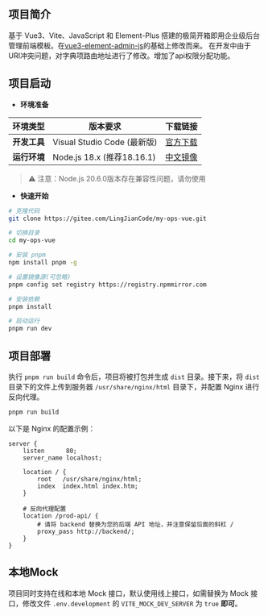 ## 项目简介

基于 Vue3、Vite、JavaScript 和 Element-Plus 搭建的极简开箱即用企业级后台管理前端模板。在[vue3-element-admin-js](https://gitee.com/youlaiorg/vue3-element-admin-js)的基础上修改而来。
在开发中由于URI冲突问题，对字典项路由地址进行了修改。增加了api权限分配功能。

## 项目启动

- **环境准备**

| 环境类型       | 版本要求                     | 下载链接                     |
|----------------|-----------------------------|-----------------------------|
| **开发工具**   | Visual Studio Code (最新版) | [官方下载](https://code.visualstudio.com/Download) |
| **运行环境**   | Node.js 18.x (推荐18.16.1)  | [中文镜像](https://npmmirror.com/mirrors/node/v18.16.1/) |
> ⚠️ 注意：Node.js 20.6.0版本存在兼容性问题，请勿使用


- **快速开始**

```bash
# 克隆代码
git clone https://gitee.com/LingJianCode/my-ops-vue.git

# 切换目录
cd my-ops-vue

# 安装 pnpm
npm install pnpm -g

# 设置镜像源(可忽略)
pnpm config set registry https://registry.npmmirror.com

# 安装依赖
pnpm install

# 启动运行
pnpm run dev
```


## 项目部署

执行 `pnpm run build` 命令后，项目将被打包并生成 `dist` 目录。接下来，将 `dist` 目录下的文件上传到服务器 `/usr/share/nginx/html` 目录下，并配置 Nginx 进行反向代理。

```bash
pnpm run build
```

以下是 Nginx 的配置示例：

```nginx
server {
    listen      80;
    server_name localhost;

    location / {
        root   /usr/share/nginx/html;
        index  index.html index.htm;
    }

    # 反向代理配置
    location /prod-api/ {
        # 请将 backend 替换为您的后端 API 地址，并注意保留后面的斜杠 /
        proxy_pass http://backend/;
    }
}
```

## 本地Mock

项目同时支持在线和本地 Mock 接口，默认使用线上接口，如需替换为 Mock 接口，修改文件 `.env.development` 的 `VITE_MOCK_DEV_SERVER` 为  `true` **即可**。
